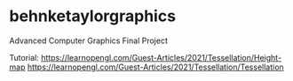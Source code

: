 # behnketaylorgraphics
Advanced Computer Graphics Final Project

Tutorial: https://learnopengl.com/Guest-Articles/2021/Tessellation/Height-map 
          https://learnopengl.com/Guest-Articles/2021/Tessellation/Tessellation
